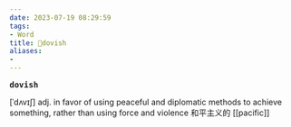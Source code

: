 ```yaml
---
date: 2023-07-19 08:29:59
tags: 
- Word
title: 📖dovish
aliases: 
- 
---
```


<pre><strong>dovish</strong></pre>
[ˈdʌvɪʃ]
adj. in favor of using peaceful and diplomatic methods to achieve something, rather than using force and violence 和平主义的
[[pacific]]